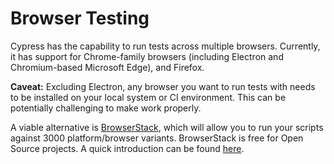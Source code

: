 # Browser Testing

Cypress has the capability to run tests across multiple browsers. Currently, it has support for Chrome-family browsers (including Electron and Chromium-based Microsoft Edge), and Firefox.

**Caveat:**
Excluding Electron, any browser you want to run tests with needs to be installed on your local system or CI environment. This can be potentially challenging to make work properly.

A viable alternative is [BrowserStack](https://www.browserstack.com/), which will allow you to run your scripts against 3000 platform/browser variants. BrowserStack is free for Open Source projects.
A quick introduction can be found [here](https://www.browserstack.com/docs/automate/cypress).
